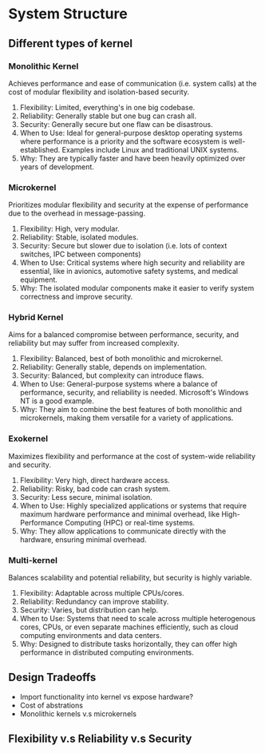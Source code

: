 # System Structure 
## Different types of kernel 
### Monolithic Kernel 
Achieves performance and ease of communication (i.e. system calls) at the cost of modular flexibility and isolation-based security. 

1. Flexibility: Limited, everything's in one big codebase.
2. Reliability: Generally stable but one bug can crash all.
3. Security: Generally secure but one flaw can be disastrous.
4. When to Use: Ideal for general-purpose desktop operating systems where performance is a priority and the software ecosystem is well-established. Examples include Linux and traditional UNIX systems.
5. Why: They are typically faster and have been heavily optimized over years of development.

### Microkernel
Prioritizes modular flexibility and security at the expense of performance due to the overhead in message-passing.

1. Flexibility: High, very modular.
2. Reliability: Stable, isolated modules.
3. Security: Secure but slower due to isolation (i.e. lots of context switches, IPC between components) 
4. When to Use: Critical systems where high security and reliability are essential, like in avionics, automotive safety systems, and medical equipment.
5. Why: The isolated modular components make it easier to verify system correctness and improve security.

### Hybrid Kernel
Aims for a balanced compromise between performance, security, and reliability but may suffer from increased complexity.

1. Flexibility: Balanced, best of both monolithic and microkernel.
2. Reliability: Generally stable, depends on implementation.
3. Security: Balanced, but complexity can introduce flaws.
4. When to Use: General-purpose systems where a balance of performance, security, and reliability is needed. Microsoft's Windows NT is a good example.
5. Why: They aim to combine the best features of both monolithic and microkernels, making them versatile for a variety of applications.
   
### Exokernel
Maximizes flexibility and performance at the cost of system-wide reliability and security.

1. Flexibility: Very high, direct hardware access.
2. Reliability: Risky, bad code can crash system.
3. Security: Less secure, minimal isolation.
4. When to Use: Highly specialized applications or systems that require maximum hardware performance and minimal overhead, like High-Performance Computing (HPC) or real-time systems.
5. Why: They allow applications to communicate directly with the hardware, ensuring minimal overhead.

### Multi-kernel 
Balances scalability and potential reliability, but security is highly variable.

1. Flexibility: Adaptable across multiple CPUs/cores.
2. Reliability: Redundancy can improve stability.
3. Security: Varies, but distribution can help.
4. When to Use: Systems that need to scale across multiple heterogenous cores, CPUs, or even separate machines efficiently, such as cloud computing environments and data centers.
5. Why: Designed to distribute tasks horizontally, they can offer high performance in distributed computing environments.

## Design Tradeoffs 
* Import functionality into kernel vs expose hardware?
* Cost of abstrations
* Monolithic kernels v.s microkernels 

## Flexibility v.s Reliability v.s Security 
